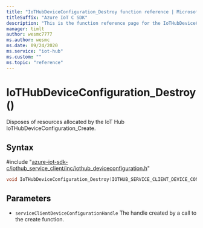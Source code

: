 ```yaml
---                             
title: "IoTHubDeviceConfiguration_Destroy function reference | Microsoft Docs" 
titleSuffix: "Azure IoT C SDK"            
description: "This is the function reference page for the IoTHubDeviceConfiguration_Destroy() function in the Azure IoT C SDK. This SDK is used with Azure IoT Hub and Azure IoT Hub Device Provisioning Service"            
manager: timlt                 
author: wesmc7777              
ms.author: wesmc               
ms.date: 09/24/2020                    
ms.service: "iot-hub"             
ms.custom: ""                
ms.topic: "reference"        
---                            
```


# IoTHubDeviceConfiguration_Destroy()

Disposes of resources allocated by the IoT Hub IoTHubDeviceConfiguration_Create.

## Syntax

\#include "[azure-iot-sdk-c/iothub_service_client/inc/iothub_deviceconfiguration.h](../iothub-deviceconfiguration-h.md)"  
```C
void IoTHubDeviceConfiguration_Destroy(IOTHUB_SERVICE_CLIENT_DEVICE_CONFIGURATION_HANDLE  serviceClientDeviceConfigurationHandle);
```

## Parameters
* `serviceClientDeviceConfigurationHandle` The handle created by a call to the create function.

